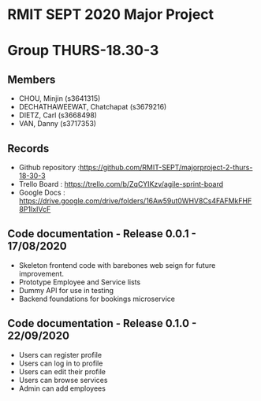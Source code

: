 # RMIT SEPT 2020 Major Project

# Group THURS-18.30-3

## Members
* CHOU, Minjin (s3641315)
* DECHATHAWEEWAT, Chatchapat (s3679216)
* DIETZ, Carl (s3668498)
* VAN, Danny (s3717353)

## Records

* Github repository :https://github.com/RMIT-SEPT/majorproject-2-thurs-18-30-3
* Trello Board : https://trello.com/b/ZqCYIKzv/agile-sprint-board
* Google Docs : https://drive.google.com/drive/folders/16Aw59ut0WHV8Cs4FAFMkFHF8P1IxIVcF

## Code documentation - Release 0.0.1 - 17/08/2020

* Skeleton frontend code with barebones web seign for future improvement.
* Prototype Employee and Service lists
* Dummy API for use in testing
* Backend foundations for bookings microservice
	
## Code documentation - Release 0.1.0 - 22/09/2020
* Users can register profile
* Users can log in to profile
* Users can edit their profile
* Users can browse services
* Admin can add employees

